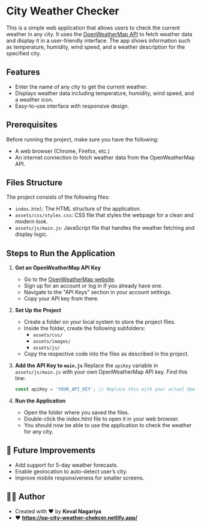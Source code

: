 # City Weather Checker

This is a simple web application that allows users to check the current weather in any city. It uses the [OpenWeatherMap API](https://openweathermap.org/) to fetch weather data and display it in a user-friendly interface. The app shows information such as temperature, humidity, wind speed, and a weather description for the specified city.

## Features
- Enter the name of any city to get the current weather.
- Displays weather data including temperature, humidity, wind speed, and a weather icon.
- Easy-to-use interface with responsive design.

## Prerequisites
Before running the project, make sure you have the following:
- A web browser (Chrome, Firefox, etc.)
- An internet connection to fetch weather data from the OpenWeatherMap API.

## Files Structure
The project consists of the following files:
- `index.html`: The HTML structure of the application.
- `assets/css/styles.css`: CSS file that styles the webpage for a clean and modern look.
- `assets/js/main.js`: JavaScript file that handles the weather fetching and display logic.

## Steps to Run the Application

1. **Get an OpenWeatherMap API Key**
   - Go to the [OpenWeatherMap website](https://openweathermap.org/api).
   - Sign up for an account or log in if you already have one.
   - Navigate to the "API Keys" section in your account settings.
   - Copy your API key from there.

2. **Set Up the Project**
   - Create a folder on your local system to store the project files.
   - Inside the folder, create the following subfolders:
     - `assets/css/`
     - `assets/images/`
     - `assets/js/`
   - Copy the respective code into the files as described in the project.

3. **Add the API Key to `main.js`**
   Replace the `apiKey` variable in `assets/js/main.js` with your own OpenWeatherMap API key. Find this line:

   ```javascript
   const apiKey = 'YOUR_API_KEY'; // Replace this with your actual OpenWeatherMap API key
   ```

4. **Run the Application**
   - Open the folder where you saved the files.
   - Double-click the index.html file to open it in your web browser.
   - You should now be able to use the application to check the weather for any city.

## 🎯 Future Improvements

- Add support for 5-day weather forecasts.
- Enable geolocation to auto-detect user’s city.
- Improve mobile responsiveness for smaller screens.

## 🧑‍💻 Author

- Created with ❤️ by **Keval Nagariya** 
- ❤️ **https://op-city-weather-chekcer.netlify.app/**